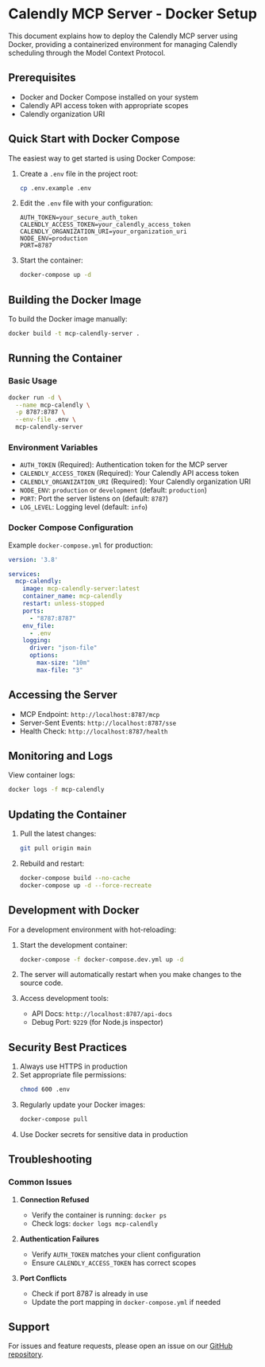 # Calendly MCP Server - Docker Setup

This document explains how to deploy the Calendly MCP server using Docker, providing a containerized environment for managing Calendly scheduling through the Model Context Protocol.

## Prerequisites

- Docker and Docker Compose installed on your system
- Calendly API access token with appropriate scopes
- Calendly organization URI

## Quick Start with Docker Compose

The easiest way to get started is using Docker Compose:

1. Create a `.env` file in the project root:
   ```bash
   cp .env.example .env
   ```

2. Edit the `.env` file with your configuration:
   ```
   AUTH_TOKEN=your_secure_auth_token
   CALENDLY_ACCESS_TOKEN=your_calendly_access_token
   CALENDLY_ORGANIZATION_URI=your_organization_uri
   NODE_ENV=production
   PORT=8787
   ```

3. Start the container:
   ```bash
   docker-compose up -d
   ```

## Building the Docker Image

To build the Docker image manually:

```bash
docker build -t mcp-calendly-server .
```

## Running the Container

### Basic Usage

```bash
docker run -d \
  --name mcp-calendly \
  -p 8787:8787 \
  --env-file .env \
  mcp-calendly-server
```

### Environment Variables

- `AUTH_TOKEN` (Required): Authentication token for the MCP server
- `CALENDLY_ACCESS_TOKEN` (Required): Your Calendly API access token
- `CALENDLY_ORGANIZATION_URI` (Required): Your Calendly organization URI
- `NODE_ENV`: `production` or `development` (default: `production`)
- `PORT`: Port the server listens on (default: `8787`)
- `LOG_LEVEL`: Logging level (default: `info`)

### Docker Compose Configuration

Example `docker-compose.yml` for production:

```yaml
version: '3.8'

services:
  mcp-calendly:
    image: mcp-calendly-server:latest
    container_name: mcp-calendly
    restart: unless-stopped
    ports:
      - "8787:8787"
    env_file:
      - .env
    logging:
      driver: "json-file"
      options:
        max-size: "10m"
        max-file: "3"
```

## Accessing the Server

- MCP Endpoint: `http://localhost:8787/mcp`
- Server-Sent Events: `http://localhost:8787/sse`
- Health Check: `http://localhost:8787/health`

## Monitoring and Logs

View container logs:
```bash
docker logs -f mcp-calendly
```

## Updating the Container

1. Pull the latest changes:
   ```bash
   git pull origin main
   ```

2. Rebuild and restart:
   ```bash
   docker-compose build --no-cache
   docker-compose up -d --force-recreate
   ```

## Development with Docker

For a development environment with hot-reloading:

1. Start the development container:
   ```bash
   docker-compose -f docker-compose.dev.yml up -d
   ```

2. The server will automatically restart when you make changes to the source code.

3. Access development tools:
   - API Docs: `http://localhost:8787/api-docs`
   - Debug Port: `9229` (for Node.js inspector)

## Security Best Practices

1. Always use HTTPS in production
2. Set appropriate file permissions:
   ```bash
   chmod 600 .env
   ```
3. Regularly update your Docker images:
   ```bash
   docker-compose pull
   ```
4. Use Docker secrets for sensitive data in production

## Troubleshooting

### Common Issues

1. **Connection Refused**
   - Verify the container is running: `docker ps`
   - Check logs: `docker logs mcp-calendly`

2. **Authentication Failures**
   - Verify `AUTH_TOKEN` matches your client configuration
   - Ensure `CALENDLY_ACCESS_TOKEN` has correct scopes

3. **Port Conflicts**
   - Check if port 8787 is already in use
   - Update the port mapping in `docker-compose.yml` if needed

## Support

For issues and feature requests, please open an issue on our [GitHub repository](https://github.com/your-org/mcp-server-calendly).
